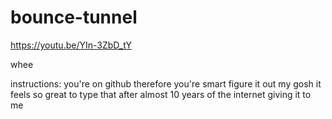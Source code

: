 # bounce-tunnel

https://youtu.be/YIn-3ZbD_tY

whee

instructions: you're on github therefore you're smart figure it out
my gosh it feels so great to type that after almost 10 years of the internet giving it to me
